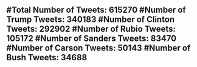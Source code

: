 #Total Number of Tweets: 615270 
#Number of Trump Tweets: 340183
#Number of Clinton Tweets: 292902
#Number of Rubio Tweets: 105172
#Number of Sanders Tweets: 83470
#Number of Carson Tweets: 50143
#Number of Bush Tweets: 34688
---
